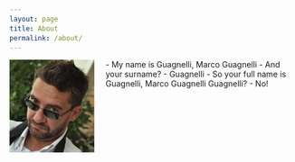 ```yaml
---
layout: page
title: About
permalink: /about/
---
```


<img align="left" width="150px" src="/assets/img/m1small.jpg" style="margin-right: 20px;" />
- My name is Guagnelli, Marco Guagnelli
- And your surname?
- Guagnelli
- So your full name is Guagnelli, Marco Guagnelli Guagnelli?
- No!

<!--- should be commented out
![Image](/assets/img/m1small.jpg)
-->